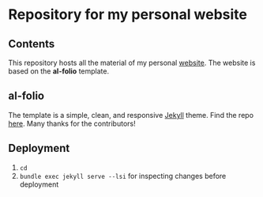 # Repository for my personal website

## Contents
This repository hosts all the material of my personal [website](https://julienolivier3.github.io/). The website is based on the **al-folio** template.

## al-folio
The template is a simple, clean, and responsive [Jekyll](https://jekyllrb.com/) theme. Find the repo [here](https://github.com/alshedivat/al-folio). Many thanks for the contributors!

## Deployment
1. `cd` <website-repo-name>
2. `bundle exec jekyll serve --lsi` for inspecting changes before deployment
